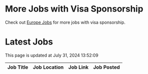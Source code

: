 # More Jobs with Visa Sponsorship

Check out [Europe Jobs](https://github.com/sureshparimi/europejobs#latest-jobs) for more jobs with visa sponsorship.

# Latest Jobs

This page is updated at July 31, 2024 13:52:09

| Job Title | Job Location | Job Link | Job Posted |
| --- | --- | --- | --- |

